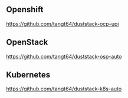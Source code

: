 ## Openshift
https://github.com/tangt64/duststack-ocp-upi

## OpenStack
https://github.com/tangt64/duststack-osp-auto

## Kubernetes
https://github.com/tangt64/duststack-k8s-auto
